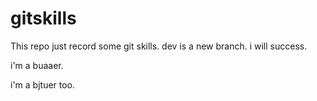 # gitskills
This repo just record some git skills.
dev is a new branch.
i will success.


i'm a buaaer.

i'm a bjtuer too.

